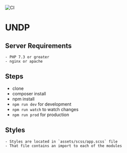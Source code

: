 ![CI](https://github.com/undp/butchershop-themaniaks-UNDP/workflows/CI/badge.svg)

# UNDP 

## Server Requirements
    - PHP 7.3 or greater
    - nginx or apache

## Steps
   - clone
   - composer install
   - npm install
   - `npm run dev` for development
   - `npm run watch` to watch changes
   - `npm run prod` for production
    
## Styles
    - Styles are located in `assets/scss/app.scss` file
    - That file contains an import to each of the modules

